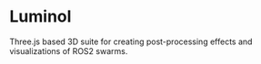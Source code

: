 # Luminol

Three.js based 3D suite for creating post-processing effects and visualizations of ROS2 swarms.
